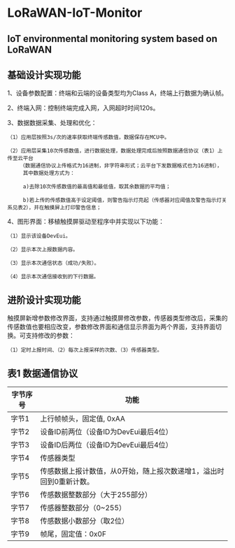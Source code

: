 # LoRaWAN-IoT-Monitor
## IoT environmental monitoring system based on LoRaWAN

## 基础设计实现功能

1、设备参数配置：终端和云端的设备类型均为Class A，终端上行数据为确认帧。

2、终端入网：控制终端完成入网，入网超时时间120s。 

3、数据数据采集、处理和优化：

    （1）应用层按照3s/次的速率获取终端传感数值，数据保存在MCU中。

    （2）应用层采集10次传感数值，进行数据处理，数据处理完成后按照数据通信协议（表1）上传至云平台
        （数据通信协议上传格式为16进制，非字符串形式；云平台下发数据格式也为16进制），
         其中数据处理方式为：
         
         a)去除10次传感数值的最高值和最低值，取其余数据的平均值；
         
         b)若上传的传感数值高于设定阈值，则警告指示灯亮起（传感器对应阈值及警告指示灯关系见表2），并在触摸屏上打印警告信息；

4、图形界面：移植触摸屏驱动至程序中并实现以下功能：

    （1）显示该设备DevEui。

    （2）显示本次上报数据内容。
    
    （3）显示本次通信状态（成功/失败）。

    （4）显示本次通信接收到的下行数据。

## 进阶设计实现功能

触摸屏新增参数修改界面，支持通过触摸屏修改参数，传感器类型修改后，采集的传感数值也要相应改变，参数修改界面和通信显示界面为两个界面，支持界面切换。可支持修改的参数：

    （1）定时上报时间、（2）每次上报采样的次数、（3）传感器类型。
    
## 表1  数据通信协议

| 字节序号 | 功能 |
| ------ | ------ |
| 字节1 | 上行帧帧头，固定值, 0xAA |
| 字节2 | 设备ID前两位（设备ID为DevEui最后4位） |
| 字节3 | 设备ID后两位（设备ID为DevEui最后4位） |
| 字节4 | 传感器类型 |
| 字节5 | 传感数据上报计数值，从0开始，随上报次数递增1，溢出时回到0重新计数。 |
| 字节6 | 传感数据整数部分（大于255部分） |
| 字节7 | 传感器整数部分（0~255） |
| 字节8 | 传感数据小数部分（取2位） |
| 字节9 | 帧尾，固定值：0x0F |

	
	
	
	
	
	
	
	
	

